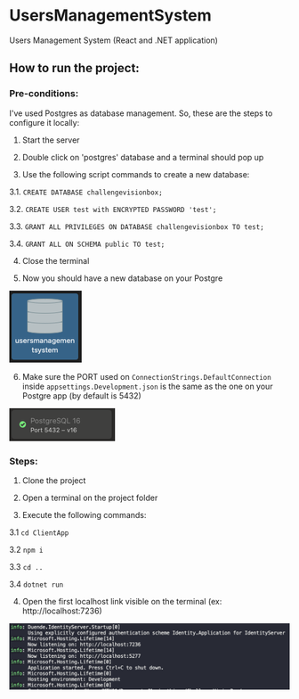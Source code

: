 # UsersManagementSystem

Users Management System (React and .NET application)

## How to run the project:

### Pre-conditions:

I've used Postgres as database management. So, these are the steps to configure it locally:

1. Start the server

2. Double click on 'postgres' database and a terminal should pop up

3. Use the following script commands to create a new database:

  3.1. `CREATE DATABASE challengevisionbox;`

  3.2. `CREATE USER test with ENCRYPTED PASSWORD 'test';`

  3.3. `GRANT ALL PRIVILEGES ON DATABASE challengevisionbox TO test;`

  3.4. `GRANT ALL ON SCHEMA public TO test;`

4. Close the terminal

5. Now you should have a new database on your Postgre

![db_Postgres](db.png)

6. Make sure the PORT used on `ConnectionStrings.DefaultConnection` inside `appsettings.Development.json` is the same as the one on your Postgre app (by default is 5432)

![db_Port](db_port.png)

### Steps:

1. Clone the project

2. Open a terminal on the project folder

3. Execute the following commands:

  3.1 `cd ClientApp`

  3.2 `npm i`

  3.3 `cd ..`

  3.4 `dotnet run`

4. Open the first localhost link visible on the terminal (ex: http://localhost:7236)

![terminal](terminal.png)
